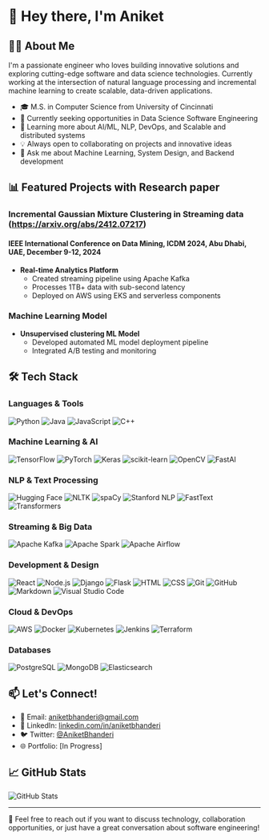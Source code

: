 <!--
Initializing the template using the Claude AI
-->
# 👋 Hey there, I'm Aniket 

## 👨‍💻 About Me

I'm a passionate engineer who loves building innovative solutions and exploring cutting-edge software and data science technologies. Currently working at the intersection of natural language processing and incremental machine learning to create scalable, data-driven applications.

- 🎓 M.S. in Computer Science from University of Cincinnati
- 💼 Currently seeking opportunities in Data Science Software Engineering
- 🌱 Learning more about AI/ML, NLP, DevOps, and Scalable and distributed systems
- 💡 Always open to collaborating on projects and innovative ideas
- 💬 Ask me about Machine Learning, System Design, and Backend development

## 📊 Featured Projects with Research paper

### Incremental Gaussian Mixture Clustering in Streaming data (https://arxiv.org/abs/2412.07217)
#### IEEE International Conference on Data Mining, ICDM 2024, Abu Dhabi, UAE, December 9-12, 2024
- **Real-time Analytics Platform**
  - Created streaming pipeline using Apache Kafka
  - Processes 1TB+ data with sub-second latency
  - Deployed on AWS using EKS and serverless components

### Machine Learning Model
- **Unsupervised clustering ML Model**
  - Developed automated ML model deployment pipeline
  - Integrated A/B testing and monitoring


## 🛠 Tech Stack

### Languages & Tools
![Python](https://img.shields.io/badge/-Python-05122A?style=flat&logo=python)
![Java](https://img.shields.io/badge/-Java-05122A?style=flat&logo=Java&logoColor=FFA518)
![JavaScript](https://img.shields.io/badge/-JavaScript-05122A?style=flat&logo=javascript)
![C++](https://img.shields.io/badge/-C++-05122A?style=flat&logo=C%2B%2B&logoColor=00599C)

### Machine Learning & AI
![TensorFlow](https://img.shields.io/badge/-TensorFlow-05122A?style=flat&logo=tensorflow)
![PyTorch](https://img.shields.io/badge/-PyTorch-05122A?style=flat&logo=pytorch)
![Keras](https://img.shields.io/badge/-Keras-05122A?style=flat&logo=keras)
![scikit-learn](https://img.shields.io/badge/-Scikit%20Learn-05122A?style=flat&logo=scikit-learn)
![OpenCV](https://img.shields.io/badge/-OpenCV-05122A?style=flat&logo=opencv)
![FastAI](https://img.shields.io/badge/-FastAI-05122A?style=flat&logo=fastai)


### NLP & Text Processing
![Hugging Face](https://img.shields.io/badge/-Hugging%20Face-05122A?style=flat&logo=huggingface)
![NLTK](https://img.shields.io/badge/-NLTK-05122A?style=flat&logo=nltk)
![spaCy](https://img.shields.io/badge/-spaCy-05122A?style=flat&logo=spacy)
![Stanford NLP](https://img.shields.io/badge/-Stanford%20NLP-05122A?style=flat&logo=stanford)
![FastText](https://img.shields.io/badge/-FastText-05122A?style=flat&logo=fasttext)
![Transformers](https://img.shields.io/badge/-Transformers-05122A?style=flat&logo=transformers)


### Streaming & Big Data
![Apache Kafka](https://img.shields.io/badge/-Apache%20Kafka-05122A?style=flat&logo=apache-kafka)
![Apache Spark](https://img.shields.io/badge/-Apache%20Spark-05122A?style=flat&logo=apache-spark)
![Apache Airflow](https://img.shields.io/badge/-Apache%20Airflow-05122A?style=flat&logo=apache-airflow)


### Development & Design
![React](https://img.shields.io/badge/-React-05122A?style=flat&logo=react)
![Node.js](https://img.shields.io/badge/-Node.js-05122A?style=flat&logo=node.js)
![Django](https://img.shields.io/badge/-Django-05122A?style=flat&logo=django&logoColor=092E20)
![Flask](https://img.shields.io/badge/-Flask-05122A?style=flat&logo=flask)
![HTML](https://img.shields.io/badge/-HTML-05122A?style=flat&logo=HTML5)
![CSS](https://img.shields.io/badge/-CSS-05122A?style=flat&logo=CSS3&logoColor=1572B6)
![Git](https://img.shields.io/badge/-Git-05122A?style=flat&logo=git)
![GitHub](https://img.shields.io/badge/-GitHub-05122A?style=flat&logo=github)
![Markdown](https://img.shields.io/badge/-Markdown-05122A?style=flat&logo=markdown)
![Visual Studio Code](https://img.shields.io/badge/-Visual%20Studio%20Code-05122A?style=flat&logo=visual-studio-code&logoColor=007ACC)


### Cloud & DevOps
![AWS](https://img.shields.io/badge/-AWS-05122A?style=flat&logo=amazon-aws)
![Docker](https://img.shields.io/badge/-Docker-05122A?style=flat&logo=docker)
![Kubernetes](https://img.shields.io/badge/-Kubernetes-05122A?style=flat&logo=kubernetes)
![Jenkins](https://img.shields.io/badge/-Jenkins-05122A?style=flat&logo=jenkins&logoColor=D24939)
![Terraform](https://img.shields.io/badge/-Terraform-05122A?style=flat&logo=terraform)

### Databases
![PostgreSQL](https://img.shields.io/badge/-PostgreSQL-05122A?style=flat&logo=postgresql)
![MongoDB](https://img.shields.io/badge/-MongoDB-05122A?style=flat&logo=mongodb)
![Elasticsearch](https://img.shields.io/badge/-Elasticsearch-05122A?style=flat&logo=elasticsearch)


## 📫 Let's Connect!

- 📧 Email: aniketbhanderi@gmail.com 
- 💼 LinkedIn: [linkedin.com/in/aniketbhanderi](https://www.linkedin.com/in/aniketbhanderi/)
- 🐦 Twitter: [@AniketBhanderi](https://x.com/AniketBhanderi)
- 🌐 Portfolio: [In Progress]

## 📈 GitHub Stats

![GitHub Stats](https://github-readme-stats.vercel.app/api?username=aniketbhanderi&show_icons=true&theme=radical)

---

💬 Feel free to reach out if you want to discuss technology, collaboration opportunities, or just have a great conversation about software engineering!
